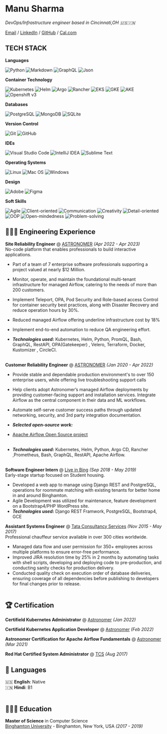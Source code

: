 # Manu Sharma

_DevOps/Infrastructure engineer based in Cincinnati,OH 🇺🇸🇮🇳_ <br>

[Email](mailto:shmanu17@gmail.com) / [LinkedIn](https://www.linkedin.com/in/manusharma08/) / [GitHub](https://github.com/shmanu017) / [Cal.com](https://cal.com/manusharma)

## TECH STACK

**Languages**

![Python](https://img.shields.io/badge/python-3670A0?style=for-the-badge&logo=python&logoColor=white)
![Markdown](https://img.shields.io/badge/markdown-%23000000.svg?style=for-the-badge&logo=markdown&logoColor=white)
![GraphQL](https://img.shields.io/badge/-GraphQL-E10098?style=for-the-badge&logo=graphql&logoColor=white)
![Json](https://img.shields.io/badge/json-%23000000.svg?style=for-the-badge&logo=json&logoColor=white)

**Container Technology**

![Kubernetes](https://img.shields.io/badge/kubernetes-ff1709?style=for-the-badge&color=ff1709)
![Helm](https://img.shields.io/badge/Helm-%23092E20.svg?style=for-the-badge&logo=django&logoColor=white)
![Argo](https://img.shields.io/badge/Argo-%236DB33F.svg?style=for-the-badge&logo=spring&logoColor=white)
![Rancher](https://img.shields.io/badge/Rancher-%2361DAFB.svg?style=for-the-badge&logo=react&logoColor=black)
![EKS](https://img.shields.io/badge/AWS-%23593d88.svg?style=for-the-badge&logo=redux&logoColor=white)
![GKE](https://img.shields.io/badge/GCP-6DA55F?style=for-the-badge&logo=node.js&logoColor=white)
![AKE](https://img.shields.io/badge/AKS-0078D6?style=for-the-badge&logo=windows&logoColor=white)
![Openshift v3](https://img.shields.io/badge/Openshift-%23563D7C.svg?style=for-the-badge&logo=bootstrap&logoColor=white)

**Databases**

![PostgreSQL](https://img.shields.io/badge/PostgreSQL-039BE5.svg?style=for-the-badge&logo=PostgreSQL)
![MongoDB](https://img.shields.io/badge/MongoDB-%234ea94b.svg?style=for-the-badge&logo=mongodb&logoColor=white)
![SQLite](https://img.shields.io/badge/sqlite-%2307405e.svg?style=for-the-badge&logo=sqlite&logoColor=white)

**Version Control**

![Git](https://img.shields.io/badge/git-%23F05033.svg?style=for-the-badge&logo=git&logoColor=white)
![GitHub](https://img.shields.io/badge/github-%23121011.svg?style=for-the-badge&logo=github&logoColor=white)

**IDEs**

![Visual Studio Code](https://img.shields.io/badge/Visual%20Studio%20Code-0078d7.svg?style=for-the-badge&logo=visual-studio-code&logoColor=white)
![IntelliJ IDEA](https://img.shields.io/badge/IntelliJ%20IDEA-000000.svg?style=for-the-badge&logo=intellij-idea&logoColor=white)
![Sublime Text](https://img.shields.io/badge/sublime%20text-%23575757.svg?style=for-the-badge&logo=sublime-text&logoColor=important)

**Operating Systems**

![Linux](https://img.shields.io/badge/Linux-FCC624?style=for-the-badge&logo=linux&logoColor=black)
![Mac OS](https://img.shields.io/badge/mac%20os-000000?style=for-the-badge&logo=apple&logoColor=F0F0F0)
![Windows](https://img.shields.io/badge/Windows-0078D6?style=for-the-badge&logo=windows&logoColor=white)

**Design**

![Adobe](https://img.shields.io/badge/adobe-%23FF0000.svg?style=for-the-badge&logo=adobe&logoColor=white)
![Figma](https://img.shields.io/badge/figma-%23F24E1E.svg?style=for-the-badge&logo=figma&logoColor=white)

**Soft Skills**

![Agile](https://img.shields.io/badge/Agile-%23FF0000?style=for-the-badge)
![Client-oriented](https://img.shields.io/badge/Client%2d-oriented-darkorange?style=for-the-badge)
![Communication](https://img.shields.io/badge/Communication-FCC624?style=for-the-badge)
![Creativity](https://img.shields.io/badge/Creativity-green?style=for-the-badge)
![Detail-oriented](https://img.shields.io/badge/Detail%2d-oriented-3DDC84?style=for-the-badge)
![OOP](https://img.shields.io/badge/OOP-deepskyblue?style=for-the-badge)
![Open-mindedness](https://img.shields.io/badge/Open%2d-mindedness-0078D6?style=for-the-badge)
![Problem-solving](https://img.shields.io/badge/Problem%2d-solving-blueviolet?style=for-the-badge)

## 👨🏻‍💻 Engineering Experience

**Site Reliability Engineer** @ [ASTRONOMER](https://www.astronomer.io/) _(Apr 2022 - Apr 2023)_ <br>
No-code platform that enables professionals to build interactive applications.

- Part of a team of 7 enterprise software professionals supporting a project valued at nearly $12 Million.
- Monitor, operate, and maintain the foundational multi-tenant infrastructure for managed Airflow, catering to the needs of more than 200 customers.
- Implement Teleport, OPA, Pod Security and Role-based access Control for container security best practices,
  along with Disaster Recovery and reduce operation hours by 30%.
- Reduced managed Airflow offering underline infrastructure cost by 18%
- Implement end-to-end automation to reduce QA engineering effort.

- **_Technologies used:_** Kubernetes, Helm, Python, PromQL, Bash, GraphQL, RestAPI, OPA(Gatekeeper) , Velero, Terraform, Docker, Kustomizer , CircleCI.
  <br><br>

**Customer Reliability Engineer** @ [ASTRONOMER](https://www.astronomer.io/) _(Jan 2020 - Apr 2022)_ <br>

- Provide stable and dependable production environment's to over 150 enterprise users, while offering live troubleshooting support calls
- Help clients adopt Astronomer’s managed Airflow deployments by providing customer-facing support and installation services. Integrate Airflow as the central component in their data and ML workflows.
- Automate self-serve customer success paths through updated networking, security, and 3rd party integration documentation.
- **_Selected open-source work:_**
- [Apache Airflow Open Source project](https://github.com/apache/airflow)
  <br><br>

- **_Technologies used:_** Kubernetes, Helm, Python, Argo CD, Rancher ,Prometheus, Bash, GraphQL, RestAPI, Apache Airflow.
  <br><br>

**Software Engineer Intern** @ [Live in Bing](https://www.liveinbing.com/) _(Sep 2018 - May 2019)_ <br>
Early-stage startup focused on Student housing.

- Developed a web app to manage using Django REST and PostgreSQL, operations for roommate matching with existing tenants for better home in and around Binghamton.
- Agile Development was utilized for maintenance, feature development on a Bootstrap4/PHP WordPress site.
- **_Technologies used:_** Django REST Framwork, PostgreSQL, Bootstrap4, GCE

**Assistant Systems Engineer** @ [Tata Consultancy Services](https://www.tcs.com/) _(Nov 2015 - May 2017)_ <br>
Professional chauffeur service available in over 300 cities worldwide.

- Managed data flow and user permission for 350+ employees across multiple platforms to ensure error-free performance.
- Improved JIRA resolution time by 25% in 2 months by automating tasks with shell scripts, developing and deploying code to pre-production, and conducting sanity checks for production delivery.
- Conducted quality check on execution order of database deliveries, ensuring coverage of all dependencies before publishing to developers for final changes prior to release.
  <br><br>

## 🏆 Certification

**Certifield Kubernetes Administrator** @ [Astronomer](https://www.credly.com/badges/c6812b55-0541-4494-bcbd-0ad0570736df?source=linked_in_profile) _(Jan 2022)_ <br>

**Certifield Kubernetes Application Developer** @ [Astronomer](https://www.credly.com/badges/081c197d-354d-4fd2-8419-2aaff8ad97d2?source=linked_in_profile) _(Feb 2022)_ <br>

**Astronomer Certification for Apache Airflow Fundamentals** @ [Astronomer](https://www.credly.com/badges/979a19d1-4c47-49a4-954e-1af3ca8534ea?source=linked_in_profile) _(Mar 2021)_ <br>

**Red Hat Certified System Administrator** @ [TCS](https://www.redhat.com/en/services/certification/rhcsa) _(Aug 2017)_ <br>

## 💬 Languages

🇺🇸 **English**: Native <br>
🇮🇳 **Hindi**: B1
<br><br>

## 👩🏼‍🎓 Education

**Master of Science** in Computer Science<br>
[Binghamton University](https://www.binghamton.edu/) - Binghamton, New York, USA _(2017 - 2019)_
